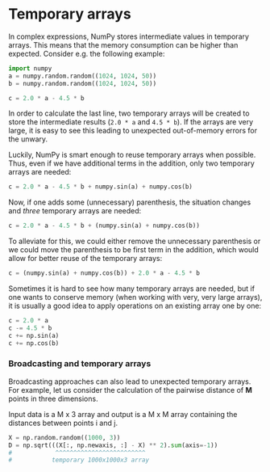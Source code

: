 <!--
SPDX-FileCopyrightText: 2019 CSC - IT Center for Science Ltd. <www.csc.fi>

SPDX-License-Identifier: CC-BY-NC-SA-4.0
-->

<!-- Title: Temporary arrays -->

<!-- Short description:

In this article we show how NumPy uses temporary arrays to evaluate
expressions.

-->


# Temporary arrays

In complex expressions, NumPy stores intermediate values in temporary arrays.
This means that the memory consumption can be higher than expected. Consider
e.g. the following example:

~~~python
import numpy
a = numpy.random.random((1024, 1024, 50))
b = numpy.random.random((1024, 1024, 50))

c = 2.0 * a - 4.5 * b
~~~

In order to calculate the last line, two temporary arrays will be created to
store the intermediate results (`2.0 * a` and `4.5 * b`). If the arrays are
very large, it is easy to see this leading to unexpected out-of-memory errors
for the unwary.

Luckily, NumPy is smart enough to reuse temporary arrays when possible. Thus,
even if we have additional terms in the addition, only two temporary arrays
are needed:

~~~python
c = 2.0 * a - 4.5 * b + numpy.sin(a) + numpy.cos(b)
~~~

Now, if one adds some (unnecessary) parenthesis, the situation changes and
*three* temporary arrays are needed:

~~~python
c = 2.0 * a - 4.5 * b + (numpy.sin(a) + numpy.cos(b))
~~~

To alleviate for this, we could either remove the unnecessary parenthesis or
we could move the parenthesis to be first term in the addition, which would
allow for better reuse of the temporary arrays:

~~~python
c = (numpy.sin(a) + numpy.cos(b)) + 2.0 * a - 4.5 * b
~~~

Sometimes it is hard to see how many temporary arrays are needed, but if one
wants to conserve memory (when working with very, very large arrays), it is
usually a good idea to apply operations on an existing array one by one:

~~~python
c = 2.0 * a
c -= 4.5 * b
c += np.sin(a)
c += np.cos(b)
~~~

### Broadcasting and temporary arrays

Broadcasting approaches can also lead to unexpected temporary arrays. For
example, let us consider the calculation of the pairwise distance of **M**
points in three dimensions.

Input data is a M x 3 array and output is a M x M array containing the
distances between points i and j.

~~~python
X = np.random.random((1000, 3))
D = np.sqrt(((X[:, np.newaxis, :] - X) ** 2).sum(axis=-1))
#            ^^^^^^^^^^^^^^^^^^^^^^^^^
#           temporary 1000x1000x3 array
~~~
